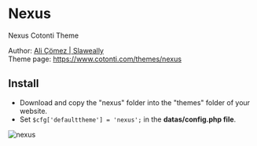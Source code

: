 # Nexus
Nexus Cotonti Theme

Author: [Ali Çömez | Slaweally](https://github.com/slaweallx)  
Theme page: https://www.cotonti.com/themes/nexus

## Install
- Download and copy the "nexus" folder into the "themes" folder of your website.
- Set `$cfg['defaulttheme'] = 'nexus';` in the **datas/config.php file**.

  
![nexus](https://github.com/user-attachments/assets/8bd47d4e-c41d-4929-99bb-6109a01e5d9c)
